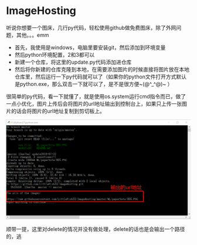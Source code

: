 # ImageHosting
听说你想要一个图床，几行py代码，轻松使用github做免费图床，除了外网问题，其他。。。emm

* 首先，我使用是windows，电脑里要安装git，然后添加到环境变量
* 然后python环境配置，2和3都可以
* 新建一个仓库，将这里的update.py代码添加进仓库
* 然后将你新建的仓库克隆到本地，在需要添加图片的时候直接将图片放在本地仓库里，然后运行一下py代码就可以了（如果你的python文件打开方式默认是python.exe，那么双击一下就可以了，是不是很方便~(@^_^@)~ ）

很简单的py代码，看一下就懂了，就是使用os.system运行cmd指令而已，做了一点小优化，图片上传后会将图片的url地址输出到控制台上，如果只上传一张图片的话会将图片的url地址复制到剪切板上。

![](https://raw.githubusercontent.com/LittleFish33/ImageHosting/master/readme.png)

顺带一提，这里对delete的情况并没有做处理，delete的话也是会输出一个路径的，逃